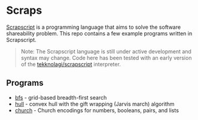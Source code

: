 # Scraps

[Scrapscript](https://scrapscript.org/) is a programming language that aims to solve the software shareability problem. This repo contains a few example programs written in Scrapscript.

> Note: The Scrapscript language is still under active development and syntax may change. Code here has been tested with an early version of the [tekknolagi/scrapscript](https://github.com/tekknolagi/scrapscript) interpreter.

## Programs

- [bfs](bfs.scrap) - grid-based breadth-first search
- [hull](hull.scrap) - convex hull with the gift wrapping (Jarvis march) algorithm
- [church](church.scrap) - Church encodings for numbers, booleans, pairs, and lists
